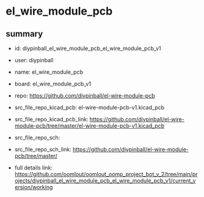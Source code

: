 # el_wire_module_pcb
 
## summary 
* id: diypinball_el_wire_module_pcb_el_wire_module_pcb_v1
* user: diypinball
* name: el_wire_module_pcb
* board: el_wire_module_pcb_v1
* repo: https://github.com/diypinball/el-wire-module-pcb
* src_file_repo_kicad_pcb: el-wire-module-pcb-v1.kicad_pcb
* src_file_repo_kicad_pcb_link: https://github.com/diypinball/el-wire-module-pcb/tree/master/el-wire-module-pcb-v1.kicad_pcb


* src_file_repo_sch: 
* src_file_repo_sch_link: https://github.com/diypinball/el-wire-module-pcb/tree/master/
* full details link: https://github.com/oomlout/oomlout_oomp_project_bot_v_2/tree/main/projects/diypinball_el_wire_module_pcb_el_wire_module_pcb_v1/current_version/working  







